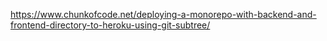 https://www.chunkofcode.net/deploying-a-monorepo-with-backend-and-frontend-directory-to-heroku-using-git-subtree/

